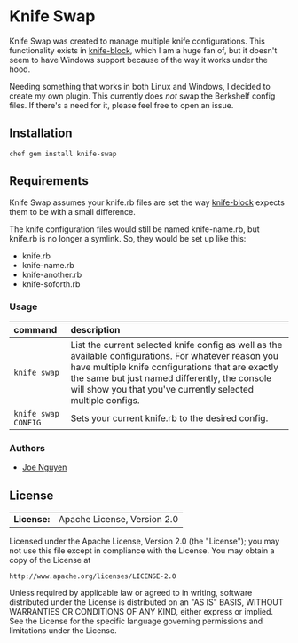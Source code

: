 # Knife Swap

Knife Swap was created to manage multiple knife configurations.  This functionality exists in [knife-block](https://github.com/knife-block/knife-block), which I am a huge fan of, but it doesn't seem to have Windows support because of the way it works under the hood.

Needing something that works in both Linux and Windows, I decided to create my own plugin.  This currently does _not_ swap the Berkshelf config files.  If there's a need for it, please feel free to open an issue.

## Installation

  `chef gem install knife-swap`

## Requirements

Knife Swap assumes your knife.rb files are set the way [knife-block](https://github.com/knife-block/knife-block) expects them to be with a small difference.

The knife configuration files would still be named knife-name.rb, but knife.rb is no longer a symlink.  So, they would be set up like this:

* knife.rb
* knife-name.rb
* knife-another.rb
* knife-soforth.rb

### Usage

| command | description |
|:---------------------|:-----------------------------------------|
| `knife swap` | List the current selected knife config as well as the available configurations.  For whatever reason you have multiple knife configurations that are exactly the same but just named differently, the console will show you that you've currently selected multiple configs.|
|`knife swap CONFIG`| Sets your current knife.rb to the desired config.|

### Authors

- [Joe Nguyen](https://github.com/joenguyen)

## License ##

|                      |                                          |
|:---------------------|:-----------------------------------------|
| **License:**         | Apache License, Version 2.0

Licensed under the Apache License, Version 2.0 (the "License");
you may not use this file except in compliance with the License.
You may obtain a copy of the License at

    http://www.apache.org/licenses/LICENSE-2.0

Unless required by applicable law or agreed to in writing, software
distributed under the License is distributed on an "AS IS" BASIS,
WITHOUT WARRANTIES OR CONDITIONS OF ANY KIND, either express or implied.
See the License for the specific language governing permissions and
limitations under the License.
